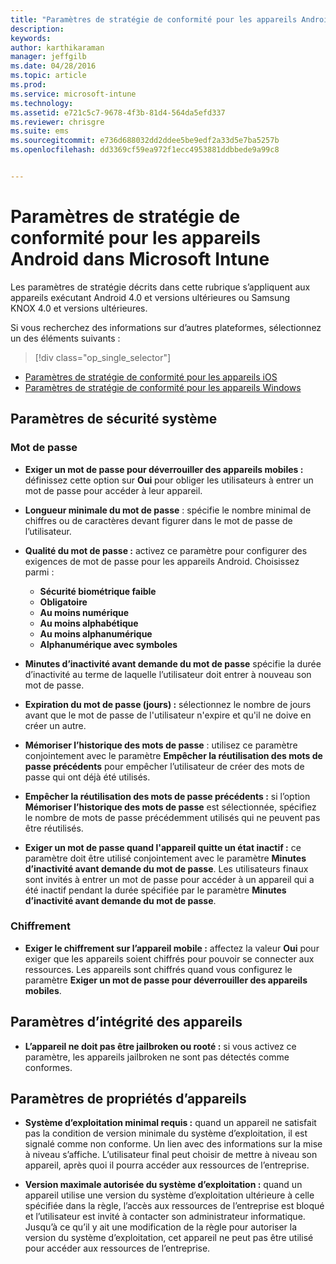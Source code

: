 ```yaml
---
title: "Paramètres de stratégie de conformité pour les appareils Android | Microsoft Intune"
description: 
keywords: 
author: karthikaraman
manager: jeffgilb
ms.date: 04/28/2016
ms.topic: article
ms.prod: 
ms.service: microsoft-intune
ms.technology: 
ms.assetid: e721c5c7-9678-4f3b-81d4-564da5efd337
ms.reviewer: chrisgre
ms.suite: ems
ms.sourcegitcommit: e736d688032dd2ddee5be9edf2a33d5e7ba5257b
ms.openlocfilehash: dd3369cf59ea972f1ecc4953881ddbbede9a99c8


---
```



# Paramètres de stratégie de conformité pour les appareils Android dans Microsoft Intune

Les paramètres de stratégie décrits dans cette rubrique s’appliquent aux appareils exécutant Android 4.0 et versions ultérieures ou Samsung KNOX 4.0 et versions ultérieures.

Si vous recherchez des informations sur d’autres plateformes, sélectionnez un des éléments suivants :
> [!div class="op_single_selector"]
- [Paramètres de stratégie de conformité pour les appareils iOS](ios-compliance-policy-settings-in-microsoft-intune.md)
- [Paramètres de stratégie de conformité pour les appareils Windows](windows-compliance-policy-settings-in-microsoft-intune.md)

## Paramètres de sécurité système
### Mot de passe
- **Exiger un mot de passe pour déverrouiller des appareils mobiles :** définissez cette option sur **Oui** pour obliger les utilisateurs à entrer un mot de passe pour accéder à leur appareil.

-  **Longueur minimale du mot de passe** : spécifie le nombre minimal de chiffres ou de caractères devant figurer dans le mot de passe de l’utilisateur.

- **Qualité du mot de passe :** activez ce paramètre pour configurer des exigences de mot de passe pour les appareils Android. Choisissez parmi :
  -   **Sécurité biométrique faible**
  - **Obligatoire**
  -   **Au moins numérique**
  -   **Au moins alphabétique**
  -   **Au moins alphanumérique**
  -   **Alphanumérique avec symboles**

- **Minutes d’inactivité avant demande du mot de passe** spécifie la durée d’inactivité au terme de laquelle l’utilisateur doit entrer à nouveau son mot de passe.

- **Expiration du mot de passe (jours) :** sélectionnez le nombre de jours avant que le mot de passe de l'utilisateur n'expire et qu'il ne doive en créer un autre.

- **Mémoriser l’historique des mots de passe** : utilisez ce paramètre conjointement avec le paramètre **Empêcher la réutilisation des mots de passe précédents** pour empêcher l’utilisateur de créer des mots de passe qui ont déjà été utilisés.

- **Empêcher la réutilisation des mots de passe précédents :** si l’option **Mémoriser l’historique des mots de passe** est sélectionnée, spécifiez le nombre de mots de passe précédemment utilisés qui ne peuvent pas être réutilisés.

- **Exiger un mot de passe quand l'appareil quitte un état inactif :** ce paramètre doit être utilisé conjointement avec le paramètre **Minutes d’inactivité avant demande du mot de passe**. Les utilisateurs finaux sont invités à entrer un mot de passe pour accéder à un appareil qui a été inactif pendant la durée spécifiée par le paramètre **Minutes d’inactivité avant demande du mot de passe**.

### Chiffrement
- **Exiger le chiffrement sur l’appareil mobile :** affectez la valeur **Oui** pour exiger que les appareils soient chiffrés pour pouvoir se connecter aux ressources. Les appareils sont chiffrés quand vous configurez le paramètre **Exiger un mot de passe pour déverrouiller des appareils mobiles**.

## Paramètres d’intégrité des appareils

- **L’appareil ne doit pas être jailbroken ou rooté :** si vous activez ce paramètre, les appareils jailbroken ne sont pas détectés comme conformes.

## Paramètres de propriétés d’appareils
- **Système d’exploitation minimal requis :** quand un appareil ne satisfait pas la condition de version minimale du système d’exploitation, il est signalé comme non conforme.
  Un lien avec des informations sur la mise à niveau s’affiche. L’utilisateur final peut choisir de mettre à niveau son appareil, après quoi il pourra accéder aux ressources de l’entreprise.

- **Version maximale autorisée du système d’exploitation :** quand un appareil utilise une version du système d’exploitation ultérieure à celle spécifiée dans la règle, l’accès aux ressources de l’entreprise est bloqué et l’utilisateur est invité à contacter son administrateur informatique. Jusqu’à ce qu’il y ait une modification de la règle pour autoriser la version du système d’exploitation, cet appareil ne peut pas être utilisé pour accéder aux ressources de l’entreprise.



<!--HONumber=Jul16_HO1-->


